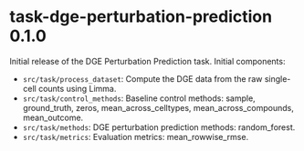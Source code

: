 # task-dge-perturbation-prediction 0.1.0

Initial release of the DGE Perturbation Prediction task. Initial components:

* `src/task/process_dataset`: Compute the DGE data from the raw single-cell counts using Limma.
* `src/task/control_methods`: Baseline control methods: sample, ground_truth, zeros, mean_across_celltypes, mean_across_compounds, mean_outcome.
* `src/task/methods`: DGE perturbation prediction methods: random_forest.
* `src/task/metrics`: Evaluation metrics: mean_rowwise_rmse.


